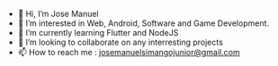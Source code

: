 - 👋 Hi, I’m Jose Manuel
- 👀 I’m interested in Web, Android, Software and Game Development.
- 🌱 I’m currently learning Flutter and NodeJS
- 💞️ I’m looking to collaborate on any interresting projects
- 📫 How to reach me : josemanuelsimangojunior@gmail.com

<!---
J4M35-L4/J4M35-L4 is a ✨ special ✨ repository because its `README.md` (this file) appears on your GitHub profile.
You can click the Preview link to take a look at your changes.
--->
